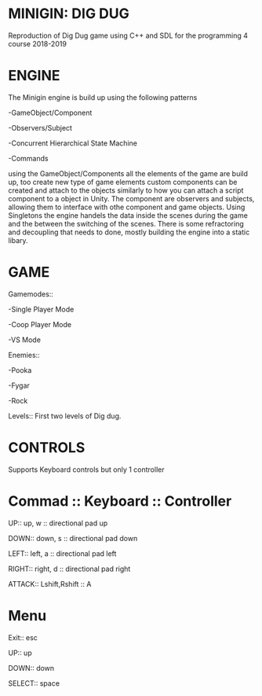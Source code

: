 # MINIGIN: DIG DUG
Reproduction of Dig Dug game using C++ and SDL for the programming 4 course 2018-2019

# ENGINE
The Minigin engine is build up using the following patterns

  -GameObject/Component

  -Observers/Subject

  -Concurrent Hierarchical State Machine

  -Commands

using the GameObject/Components all the elements of the game are build up, too create new type of game elements custom components can be created and attach to the objects similarly to how you can attach a script component to a object in Unity. The component are observers and subjects, allowing them to interface with othe component and game objects. Using Singletons the engine handels the data inside the scenes during the game and the between the switching of the scenes. There is some refractoring and decoupling that needs to done, mostly building the engine into a static libary.

# GAME
Gamemodes::

  -Single Player Mode

  -Coop Player Mode

  -VS Mode



Enemies::

  -Pooka

  -Fygar

  -Rock

Levels::
First two levels of Dig dug.

# CONTROLS
Supports Keyboard controls but only 1 controller

# Commad :: Keyboard :: Controller

UP::         up, w	          ::	directional pad up

DOWN::       down, s	        ::	directional pad down

LEFT::       left, a       	::	directional pad left 

RIGHT::      right, d	      ::	directional pad right

ATTACK::     Lshift,Rshift	  ::	A


# Menu

Exit::      esc

UP::        up

DOWN::      down

SELECT::    space
